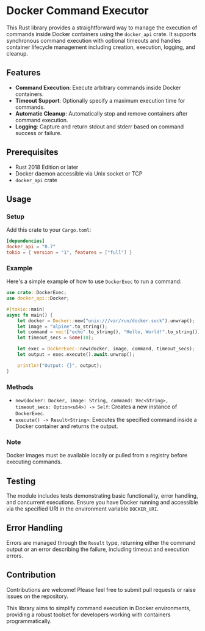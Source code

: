 # Docker Command Executor

This Rust library provides a straightforward way to manage the execution of commands inside Docker containers using the `docker_api` crate. It supports synchronous command execution with optional timeouts and handles container lifecycle management including creation, execution, logging, and cleanup.

## Features

- **Command Execution**: Execute arbitrary commands inside Docker containers.
- **Timeout Support**: Optionally specify a maximum execution time for commands.
- **Automatic Cleanup**: Automatically stop and remove containers after command execution.
- **Logging**: Capture and return stdout and stderr based on command success or failure.

## Prerequisites

- Rust 2018 Edition or later
- Docker daemon accessible via Unix socket or TCP
- `docker_api` crate

## Usage

### Setup

Add this crate to your `Cargo.toml`:

```toml
[dependencies]
docker_api = "0.7"
tokio = { version = "1", features = ["full"] }
```

### Example

Here's a simple example of how to use `DockerExec` to run a command:

```rust
use crate::DockerExec;
use docker_api::Docker;

#[tokio::main]
async fn main() {
    let docker = Docker::new("unix:///var/run/docker.sock").unwrap();
    let image = "alpine".to_string();
    let command = vec!["echo".to_string(), "Hello, World!".to_string()];
    let timeout_secs = Some(10);

    let exec = DockerExec::new(docker, image, command, timeout_secs);
    let output = exec.execute().await.unwrap();

    println!("Output: {}", output);
}
```

### Methods

- `new(docker: Docker, image: String, command: Vec<String>, timeout_secs: Option<u64>) -> Self`: Creates a new instance of `DockerExec`.
- `execute() -> Result<String>`: Executes the specified command inside a Docker container and returns the output.

### Note

Docker images must be available locally or pulled from a registry before executing commands.

## Testing

The module includes tests demonstrating basic functionality, error handling, and concurrent executions. Ensure you have Docker running and accessible via the specified URI in the environment variable `DOCKER_URI`.

## Error Handling

Errors are managed through the `Result` type, returning either the command output or an error describing the failure, including timeout and execution errors.

## Contribution

Contributions are welcome! Please feel free to submit pull requests or raise issues on the repository.

This library aims to simplify command execution in Docker environments, providing a robust toolset for developers working with containers programmatically.
